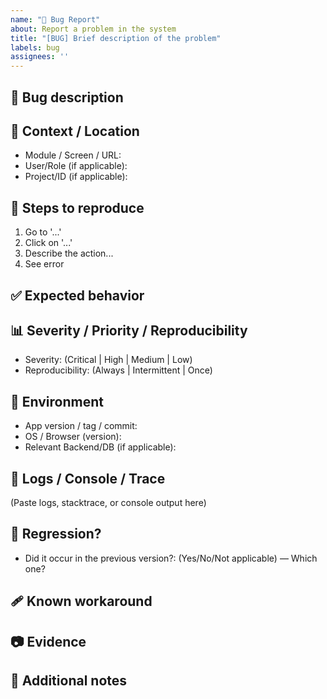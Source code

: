 ```yaml
---
name: "🐛 Bug Report"
about: Report a problem in the system
title: "[BUG] Brief description of the problem"
labels: bug
assignees: ''
---
```


## 🐞 Bug description
<!-- Clearly explain the problem -->

## 🧭 Context / Location
- Module / Screen / URL:
- User/Role (if applicable):
- Project/ID (if applicable):

## 🔄 Steps to reproduce
1. Go to '...'
2. Click on '...'
3. Describe the action...
4. See error

## ✅ Expected behavior
<!-- What should happen? -->

## 📊 Severity / Priority / Reproducibility
- Severity: (Critical | High | Medium | Low)    
- Reproducibility: (Always | Intermittent | Once)

## 🧪 Environment
- App version / tag / commit:
- OS / Browser (version):
- Relevant Backend/DB (if applicable):

## 🧾 Logs / Console / Trace
(Paste logs, stacktrace, or console output here)

## 🔄 Regression?
- Did it occur in the previous version?: (Yes/No/Not applicable) — Which one?

## 🩹 Known workaround
<!-- Is there a temporary way to avoid it? -->

## 📷 Evidence
<!-- Attach images, videos, or links if possible -->

## 📌 Additional notes
<!-- Any clues, hypotheses, race conditions, extra information that might be useful for diagnosis. -->
